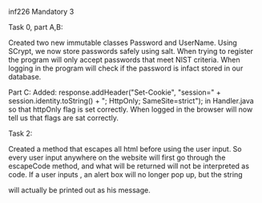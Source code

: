 inf226 Mandatory 3

Task 0, part A,B:

Created two new immutable classes Password and UserName. Using SCrypt, we now store passwords safely using salt.
When trying to register the program will only accept passwords that meet NIST criteria. When logging in the program
will check if the password is infact stored in our database. 

Part C:
Added: response.addHeader("Set-Cookie", "session=" + session.identity.toString() + "; HttpOnly; SameSite=strict");
in Handler.java so that httpOnly flag is set correctly. When logged in the browser will now tell us that flags are
sat correctly.


Task 2:

Created a method that escapes all html before using the user input. So every user input anywhere on the website will 
first go through the escapeCode method, and what will be returned will not be interpreted as code.
If a user inputs <script>alert("Hello")</script>, an alert box will no longer pop up, but the string 
<script>alert("Hello")</script> will actually be printed out as his message.